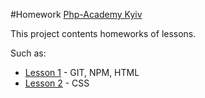 #Homework [Php-Academy Kyiv]

This project contents homeworks of lessons.

Such as:

* [Lesson 1] - GIT, NPM, HTML
* [Lesson 2] - CSS


[Php-Academy Kyiv]: <http://php-academy.kiev.ua>
[Lesson 1]: <https://github.com/SerhiiKravchenko/homework/tree/master/lesson1>
[lesson 2]: <https://github.com/SerhiiKravchenko/homework/tree/master/lesson2>